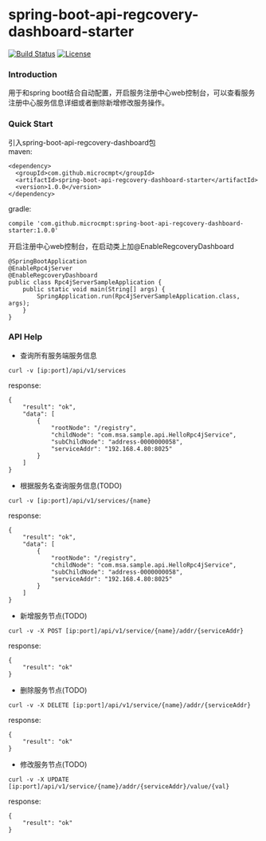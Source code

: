 # spring-boot-api-regcovery-dashboard-starter
[![Build Status](https://travis-ci.org/microcmpt/spring-boot-api-regcovery-dashboard-starter.svg?branch=master)](https://travis-ci.org/microcmpt/spring-boot-api-regcovery-dashboard-starter) [![License](https://img.shields.io/badge/license-Apache%202-4EB1BA.svg)](https://www.apache.org/licenses/LICENSE-2.0.html)
### Introduction
用于和spring boot结合自动配置，开启服务注册中心web控制台，可以查看服务注册中心服务信息详细或者删除新增修改服务操作。
### Quick Start
引入spring-boot-api-regcovery-dashboard包<br/>
maven:
```
<dependency>
  <groupId>com.github.microcmpt</groupId>
  <artifactId>spring-boot-api-regcovery-dashboard-starter</artifactId>
  <version>1.0.0</version>
</dependency>
```
gradle:
```
compile 'com.github.microcmpt:spring-boot-api-regcovery-dashboard-starter:1.0.0'
```
开启注册中心web控制台，在启动类上加@EnableRegcoveryDashboard
```$xslt
@SpringBootApplication
@EnableRpc4jServer
@EnableRegcoveryDashboard
public class Rpc4jServerSampleApplication {
	public static void main(String[] args) {
		SpringApplication.run(Rpc4jServerSampleApplication.class, args);
	}
}
```
### API Help
- 查询所有服务端服务信息
```$xslt
curl -v [ip:port]/api/v1/services
```
response:
```$xslt
{
    "result": "ok",
    "data": [
        {
            "rootNode": "/registry",
            "childNode": "com.msa.sample.api.HelloRpc4jService",
            "subChildNode": "address-0000000058",
            "serviceAddr": "192.168.4.80:8025"
        }
    ]
}
```
- 根据服务名查询服务信息(TODO)
```$xslt
curl -v [ip:port]/api/v1/services/{name}
```
response:
```$xslt
{
    "result": "ok",
    "data": [
        {
            "rootNode": "/registry",
            "childNode": "com.msa.sample.api.HelloRpc4jService",
            "subChildNode": "address-0000000058",
            "serviceAddr": "192.168.4.80:8025"
        }
    ]
}
```
- 新增服务节点(TODO)
```$xslt
curl -v -X POST [ip:port]/api/v1/service/{name}/addr/{serviceAddr}
```
response:
```$xslt
{
    "result": "ok"
}
```
- 删除服务节点(TODO)
```$xslt
curl -v -X DELETE [ip:port]/api/v1/service/{name}/addr/{serviceAddr}
```
response:
```$xslt
{
    "result": "ok"
}
```
- 修改服务节点(TODO)
```$xslt
curl -v -X UPDATE [ip:port]/api/v1/service/{name}/addr/{serviceAddr}/value/{val}
```
response:
```$xslt
{
    "result": "ok"
}
```
